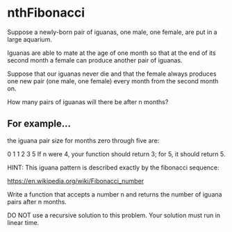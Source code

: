 # nthFibonacci
Suppose a newly-born pair of iguanas, one male, one female, are put in a large aquarium.

Iguanas are able to mate at the age of one month so that at the end of its second month a female can produce another pair of iguanas.

Suppose that our iguanas never die and that the female always produces one new pair (one male, one female) every month from the second month on.

How many pairs of iguanas will there be after n months?

## For example...
the iguana pair size for months zero through five are:

0 1 1 2 3 5
If n were 4, your function should return 3; for 5, it should return 5.

HINT: This iguana pattern is described exactly by the fibonacci sequence:

https://en.wikipedia.org/wiki/Fibonacci_number

Write a function that accepts a number n and returns the number of iguana pairs after n months.

DO NOT use a recursive solution to this problem. Your solution must run in linear time.
